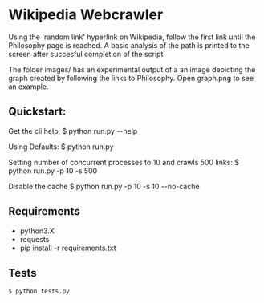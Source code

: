 # Wikipedia Webcrawler

Using the 'random link' hyperlink on Wikipedia, follow the first link until the Philosophy page is reached. A basic analysis of the path is printed to the screen after succesful completion of the script.

The folder images/ has an experimental output of a an image depicting the graph created by following the links to Philosophy. Open graph.png to see an example.


## Quickstart:

Get the cli help:
    $ python run.py --help

Using Defaults:
    $ python run.py

Setting number of concurrent processes to 10 and crawls 500 links:
    $ python run.py -p 10 -s 500

Disable the cache
    $ python run.py -p 10 -s 10 --no-cache


## Requirements
 - python3.X
 - requests
 - pip install -r requirements.txt


## Tests
    $ python tests.py
